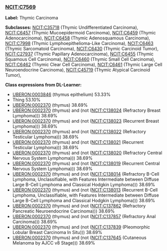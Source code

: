 
### [NCIT:C7569](http://purl.obolibrary.org/obo/NCIT_C7569)
**Label:** Thymic Carcinoma

**Subclasses:** [NCIT:C35718](http://purl.obolibrary.org/obo/NCIT_C35718) (Thymic Undifferentiated Carcinoma), [NCIT:C6457](http://purl.obolibrary.org/obo/NCIT_C6457) (Thymic Mucoepidermoid Carcinoma), [NCIT:C6459](http://purl.obolibrary.org/obo/NCIT_C6459) (Thymic Adenocarcinoma), [NCIT:C6458](http://purl.obolibrary.org/obo/NCIT_C6458) (Thymic Adenosquamous Carcinoma), [NCIT:C7998](http://purl.obolibrary.org/obo/NCIT_C7998) (Thymic Lymphoepithelioma-Like Carcinoma), [NCIT:C6463](http://purl.obolibrary.org/obo/NCIT_C6463) (Thymic Sarcomatoid Carcinoma), [NCIT:C6430](http://purl.obolibrary.org/obo/NCIT_C6430) (Thymic Carcinoid Tumor), [NCIT:C27937](http://purl.obolibrary.org/obo/NCIT_C27937) (Thymic Papillary Adenocarcinoma), [NCIT:C6455](http://purl.obolibrary.org/obo/NCIT_C6455) (Thymic Squamous Cell Carcinoma), [NCIT:C6460](http://purl.obolibrary.org/obo/NCIT_C6460) (Thymic Small Cell Carcinoma), [NCIT:C6462](http://purl.obolibrary.org/obo/NCIT_C6462) (Thymic Clear Cell Carcinoma), [NCIT:C6461](http://purl.obolibrary.org/obo/NCIT_C6461) (Thymic Large Cell Neuroendocrine Carcinoma), [NCIT:C45719](http://purl.obolibrary.org/obo/NCIT_C45719) (Thymic Atypical Carcinoid Tumor), 

**Class expressions from DL-Learner:**

- [UBERON:0003846](http://purl.obolibrary.org/obo/UBERON_0003846) (thymus epithelium) 53.33%
- Thing 53.10%
- [UBERON:0002370](http://purl.obolibrary.org/obo/UBERON_0002370) (thymus) 38.69%
- [UBERON:0002370](http://purl.obolibrary.org/obo/UBERON_0002370) (thymus) and (not ([NCIT:C138024](http://purl.obolibrary.org/obo/NCIT_C138024) (Refractory Breast Lymphoma))) 38.69%
- [UBERON:0002370](http://purl.obolibrary.org/obo/UBERON_0002370) (thymus) and (not ([NCIT:C138023](http://purl.obolibrary.org/obo/NCIT_C138023) (Recurrent Breast Lymphoma))) 38.69%
- [UBERON:0002370](http://purl.obolibrary.org/obo/UBERON_0002370) (thymus) and (not ([NCIT:C138022](http://purl.obolibrary.org/obo/NCIT_C138022) (Refractory Testicular Lymphoma))) 38.69%
- [UBERON:0002370](http://purl.obolibrary.org/obo/UBERON_0002370) (thymus) and (not ([NCIT:C138021](http://purl.obolibrary.org/obo/NCIT_C138021) (Recurrent Testicular Lymphoma))) 38.69%
- [UBERON:0002370](http://purl.obolibrary.org/obo/UBERON_0002370) (thymus) and (not ([NCIT:C138020](http://purl.obolibrary.org/obo/NCIT_C138020) (Refractory Central Nervous System Lymphoma))) 38.69%
- [UBERON:0002370](http://purl.obolibrary.org/obo/UBERON_0002370) (thymus) and (not ([NCIT:C138019](http://purl.obolibrary.org/obo/NCIT_C138019) (Recurrent Central Nervous System Lymphoma))) 38.69%
- [UBERON:0002370](http://purl.obolibrary.org/obo/UBERON_0002370) (thymus) and (not ([NCIT:C138014](http://purl.obolibrary.org/obo/NCIT_C138014) (Refractory B-Cell Lymphoma, Unclassifiable, with Features Intermediate between Diffuse Large B-Cell Lymphoma and Classical Hodgkin Lymphoma))) 38.69%
- [UBERON:0002370](http://purl.obolibrary.org/obo/UBERON_0002370) (thymus) and (not ([NCIT:C138013](http://purl.obolibrary.org/obo/NCIT_C138013) (Recurrent B-Cell Lymphoma, Unclassifiable, with Features Intermediate between Diffuse Large B-Cell Lymphoma and Classical Hodgkin Lymphoma))) 38.69%
- [UBERON:0002370](http://purl.obolibrary.org/obo/UBERON_0002370) (thymus) and (not ([NCIT:C137862](http://purl.obolibrary.org/obo/NCIT_C137862) (Refractory Pancreatic Neuroendocrine Carcinoma))) 38.69%
- [UBERON:0002370](http://purl.obolibrary.org/obo/UBERON_0002370) (thymus) and (not ([NCIT:C137857](http://purl.obolibrary.org/obo/NCIT_C137857) (Refractory Anal Carcinoma))) 38.69%
- [UBERON:0002370](http://purl.obolibrary.org/obo/UBERON_0002370) (thymus) and (not ([NCIT:C137839](http://purl.obolibrary.org/obo/NCIT_C137839) (Pleomorphic Lobular Breast Carcinoma In Situ))) 38.69%
- [UBERON:0002370](http://purl.obolibrary.org/obo/UBERON_0002370) (thymus) and (not ([NCIT:C137645](http://purl.obolibrary.org/obo/NCIT_C137645) (Cutaneous Melanoma by AJCC v8 Stage))) 38.69%


